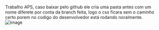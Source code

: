 Trabalho APS, caso baixar pelo github ele cria uma pasta antes com um nome diferete por conta da branch feita, logo o css ficara sem o caminho certo porem no codigo do desenvolvedor está rodando noralmente.
![image](https://github.com/user-attachments/assets/6592fe8c-89cb-444a-b2fa-2d52549bb593)
